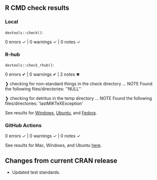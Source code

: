 ## R CMD check results

### Local

`devtools::check()`:

  0 errors ✓ | 0 warnings ✓ | 0 notes ✓

### R-hub

`devtools::check_rhub()`:

  0 errors ✔ | 0 warnings ✔ | 2 notes ✖
  
  ❯ checking for non-standard things in the check directory ... NOTE
  Found the following files/directories:
    ''NULL''
    
  ❯ checking for detritus in the temp directory ... NOTE
  Found the following files/directories:
    'lastMiKTeXException'

See results for [Windows](https://builder.r-hub.io/status/pmparser_1.0.20.tar.gz-7e6f8e826eaa4b6eb6080f32db868522), [Ubuntu](https://builder.r-hub.io/status/pmparser_1.0.20.tar.gz-88807a83f1024e20a79db5d5fa559fbb), and [Fedora](https://builder.r-hub.io/status/pmparser_1.0.20.tar.gz-6c2e2a4fbfc14a2c8792df295c01735d).

### GitHub Actions

  0 errors ✓ | 0 warnings ✓ | 0 notes ✓

See results for Mac, Windows, and Ubuntu [here](https://github.com/hugheylab/pmparser/actions/runs/12768719376).

## Changes from current CRAN release

* Updated test standards.
